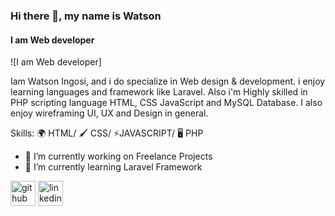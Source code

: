 ### Hi there 👋, my name is Watson

#### I am Web developer

![I am Web developer]

Iam Watson Ingosi, and i do specialize in Web design & development. i enjoy learning languages and framework like Laravel. Also i'm Highly skilled in PHP scripting language HTML, CSS JavaScript and MySQL Database. I also enjoy wireframing UI, UX and Design in general.

Skills:  🌍 HTML/ 🖌 CSS/ ⚡JAVASCRIPT/ 🖥 PHP 



- 🔭 I’m currently working on Freelance Projects 
- 🌱 I’m currently learning Laravel Framework 



[<img src='https://cdn.jsdelivr.net/npm/simple-icons@3.0.1/icons/github.svg' alt='github' height='40'>](https://github.com/watsoningosi)  [<img src='https://cdn.jsdelivr.net/npm/simple-icons@3.0.1/icons/linkedin.svg' alt='linkedin' height='40'>](https://www.linkedin.com/in/watsoningosi/)  
